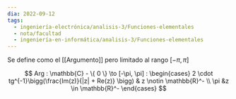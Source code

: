 ```yaml
---
dia: 2022-09-12
tags:
  - ingeniería-electrónica/analisis-3/Funciones-elementales
  - nota/facultad
  - ingeniería-en-informática/analisis-3/Funciones-elementales
---
```

Se define como el [[Argumento]] pero limitado al rango $[-\pi, \pi]$

$$ Arg : \mathbb{C} - \{ 0 \} \to [-\pi, \pi] : 
\begin{cases}
	2 \cdot tg^{-1}\bigg(\frac{Im(z)}{|z| + Re(z)} \bigg) & z \notin \mathbb{R}^- \\
	\pi &z \in \mathbb{R}^-
\end{cases}
$$